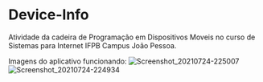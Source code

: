 # Device-Info
Atividade da cadeira de Programação em Dispositivos Moveis no curso de Sistemas para Internet IFPB Campus João Pessoa.

Imagens do aplicativo funcionando:
![Screenshot_20210724-225007](https://user-images.githubusercontent.com/54004678/126885142-9663b025-6989-43b7-ba91-9ad91350cb9d.png)
![Screenshot_20210724-224934](https://user-images.githubusercontent.com/54004678/126885145-e8b77cad-6c33-4e4e-820d-e150b8c9bbd2.png)
